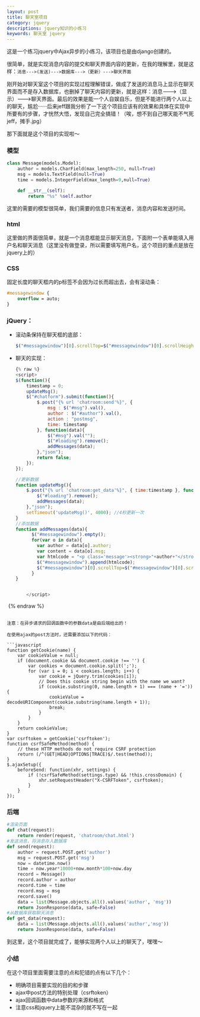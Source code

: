 ```yaml
---
layout: post
title: 聊天室项目
category: jquery 
descriptions: jquery知识的小练习
keywords: 聊天室 jquery
---
```


这是一个练习jquery中Ajax异步的小练习，该项目也是由django创建的。

<!-- more --> 

很简单，就是实现消息内容的提交和聊天界面内容的更新，在我的理解里，就是这样：`消息--->(发送)--->数据库--->（更新）--->聊天界面`

刚开始对聊天室这个项目的实现过程理解错误，做成了发送的消息马上显示在聊天界面而不是存入数据库，也删掉了聊天内容的更新，就是这样：消息--->（显示）--->聊天界面。最后的效果是能一个人自娱自乐，但是不能进行两个人以上的聊天，尴尬······后来jeff跟我分析了一下这个项目应该有的效果和具体在实现中所要有的步骤，才恍然大悟，发现自己完全搞错！（唉，想不到自己哪天能不气死jeff，摊手.jpg）

那下面就是这个项目的实现啦～

### 模型

```python
class Message(models.Model):
    author = models.CharField(max_length=250, null=True)
    msg = models.TextField(null=True)
    time = models.IntegerField(max_length=9,null=True)

    def __str__(self):
        return "%s" %self.author
```

这里的需要的模型很简单，我们需要的信息只有发送者，消息内容和发送时间。

### html

这里做的界面很简单，就是一个消息框能显示聊天消息，下面附一个表单能填入用户名和聊天消息（这里没有做登录，所以需要填写用户名，这个项目的重点是放在jquery上的）

### CSS

固定长度的聊天框内的p标签不会因为过长而超出去，会有滚动条：

```css
#messagewindow {
	overflow = auto;
}
```

### jQuery：

+ 滚动条保持在聊天框的底部：

  ```javascript
  $("#messagewindow")[0].scrollTop=$("#messagewindow")[0].scrollHeight;
  ```

+ 聊天的实现：

  ```javascript
  {% raw %}
  <script>
  $(function(){
      timestamp = 0;
      updateMsg();
      $("#chatform").submit(function(){
          $.post("{% url 'chatroom:send'%}", {
              msg : $("#msg").val(),
              author : $("#author").val(),
              action : "postmsg",
              time: timestamp
          }, function(data){ 
              $("#msg").val("");
              $("#loading").remove();
              addMessages(data);
          },"json");
          return false;
      });
  });

  //更新数据
  function updateMsg(){
      $.post("{% url 'chatroom:get_data'%}", { time:timestamp }, function(data){
          $("#loading").remove();
          addMessages(data);
      },"json");
      setTimeout('updateMsg()', 4000); //4秒更新一次
  }
  //添加数据
  function addMessages(data){
        $("#messagewindow").empty();
        for(var o in data){
          var author = data[o].author;
          var content = data[o].msg;
          var htmlcode = "<p class='message'><strong>"+author+"</strong>:"+content+"<br/><br/></p>";
          $("#messagewindow").append(htmlcode);
          $("#messagewindow")[0].scrollTop=$("#messagewindow")[0].scrollHeight;
        }
  }


      </script>
  {% endraw %}
  ```

  注意：在异步请求的回调函数中的参数data是由后端给出的！

  在使用ajax的post方法时，还需要添加以下的代码：

  ```javascript
  function getCookie(name) {
      var cookieValue = null;
      if (document.cookie && document.cookie !== '') {
          var cookies = document.cookie.split(';');
          for (var i = 0; i < cookies.length; i++) {
              var cookie = jQuery.trim(cookies[i]);
              // Does this cookie string begin with the name we want?
              if (cookie.substring(0, name.length + 1) === (name + '=')) {
                  cookieValue = decodeURIComponent(cookie.substring(name.length + 1));
                  break;
              }
          }
      }
      return cookieValue;
  }
  var csrftoken = getCookie('csrftoken');
  function csrfSafeMethod(method) {
      // these HTTP methods do not require CSRF protection
      return (/^(GET|HEAD|OPTIONS|TRACE)$/.test(method));
  }
  $.ajaxSetup({
      beforeSend: function(xhr, settings) {
          if (!csrfSafeMethod(settings.type) && !this.crossDomain) {
              xhr.setRequestHeader("X-CSRFToken", csrftoken);
          }
      }
  });
  ```

###  后端

```python
#渲染页面
def chat(request):
    return render(request, 'chatroom/chat.html')
#发送消息，将消息存入数据库
def send(request):
    author = request.POST.get('author')
    msg = request.POST.get('msg')
    now = datetime.now()
    time = now.year*10000+now.month*100+now.day
    record = Message()
    record.author = author
    record.time = time
    record.msg = msg
    record.save()
    data = list(Message.objects.all().values('author', 'msg'))
    return JsonResponse(data, safe=False)
#从数据库获取聊天消息
def get_data(request):
    data = list(Message.objects.all().values('author','msg'))
    return JsonResponse(data, safe=False)
```

到这里，这个项目就完成了，能够实现两个人以上的聊天了，嘿嘿～

### 小结

在这个项目里面需要注意的点和犯错的点有以下几个：

+ 明确项目需要实现的目的和步骤
+ ajax中post方法的特别处理（csrftoken）
+ ajax回调函数中data参数的来源和格式
+ 注意css和jquery上能不混杂的就不写在一起
